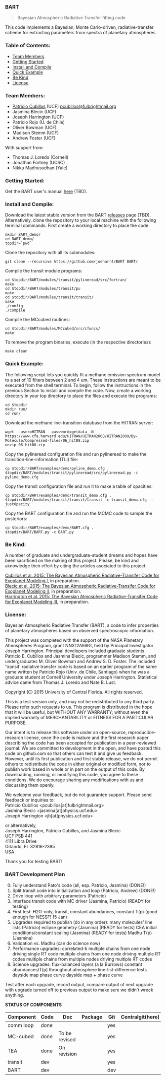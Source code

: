 ### BART
> Bayesian Atmospheric Radiative Transfer fitting code

This code implements a Bayesian, Monte Carlo-driven,
radiative-transfer scheme for extracting parameters from spectra of
planetary atmospheres.  

### Table of Contents:
* [Team Members](#team-members)
* [Getting Started](#getting-started)
* [Install and Compile](#install-and-compile)
* [Quick Example](#quick-example)
* [Be Kind](#be-kind)
* [License](#license)


### Team Members:
* [Patricio Cubillos](https://github.com/pcubillos/) (UCF) <pcubillos@fulbrightmail.org>
* Jasmina Blecic (UCF)
* Joseph Harrington (UCF)
* Patricio Rojo (U. de Chile)
* Oliver Bowman (UCF)
* Madison Stemm (UCF)
* Andrew Foster (UCF)

With support from:
* Thomas J. Loredo (Cornell)
* Jonathan Fortney (UCSC)
* Nikku Madhusudhan (Yale)

### Getting Started:
Get the BART user's manual [here](doc/) (TBD).

### Install and Compile:
Download the latest stable version from the BART
[releases](https://github.com/joeharr4/BART/releases) page
(TBD).  Alternatively, clone the repository to your local
machine with the following terminal commands.
First create a working directory to place the code:
```shell
mkdir BART_demo/
cd BART_demo/
topdir=`pwd`
```

Clone the repository with all its submodules:
```shell
git clone --recursive https://github.com/joeharr4/BART BART/
```

Compile the transit module programs:
```shell
cd $topdir/BART/modules/transit/pylineread/src/fortran/
make
cd $topdir/BART/modules/transit/pu
make
cd $topdir/BART/modules/transit/transit/
make
./config
./compile
```

Compile the MCcubed routines:
```shell
cd $topdir/BART/modules/MCcubed/src/cfuncs/
make
```

To remove the program binaries, execute (in the respective
directories):
```shell
make clean
```

### Quick Example:

The following script lets you quickly fit a methane emission spectrum model to a set of 10 filters between 2 and 4 um.  These instructions are meant to be executed from the shell terminal.  To begin, follow the instructions in the previous Section to install and compile the code.  Now, create a working directory in your top directory to place the files and execute the programs:
```shell
cd $topdir
mkdir run/
cd run/
```

Download the methane line-transition database from the HITRAN server:
```shell
wget --user=HITRAN --password=getdata -N https://www.cfa.harvard.edu/HITRAN/HITRAN2008/HITRAN2008/By-Molecule/Compressed-files/06_hit08.zip  
unzip 06_hit08.zip
```

Copy the pylineread configuration file and run pylineread to make the transition-line-information (TLI) file:
```shell
cp $topdir/BART/examples/demo/pyline_demo.cfg .  
$topdir/BART/modules/transit/pylineread/src/pylineread.py -c pyline_demo.cfg
```

Copy the transit configuration file and run it to make a table of opacities:
```shell
cp $topdir/BART/examples/demo/transit_demo.cfg .  
$topdir/BART/modules/transit/transit/transit -c transit_demo.cfg --justOpacity
```

Copy the BART configuration file and run the MCMC code to sample the posteriors:
```shell
cp $topdir/BART/examples/demo/BART.cfg .  
$topdir/BART/BART.py -c BART.py
```


### Be Kind:

A number of graduate and undergraduate-student dreams and hopes have been sacrificed on the making of this project.  Please, be kind and aknowledge their effort by citing the articles asociated to this project:

  [Cubillos et al. 2015: The Bayesian Atmospheric Radiative-Transifer Code for Exoplanet Modeling I](), in preparation.  
  [Blecic et al. 2015: The Bayesian Atmospheric Radiative-Transifer Code for Exoplanet Modeling II](), in preparation.  
  [Harrington et al. 2015: The Bayesian Atmospheric Radiative-Transifer Code for Exoplanet Modeling III](), in preparation.  

### License:

Bayesian Atmospheric Radiative Transfer (BART), a code to infer
properties of planetary atmospheres based on observed spectroscopic
information.  

This project was completed with the support of the NASA Planetary
Atmospheres Program, grant NNX12AI69G, held by Principal Investigator
Joseph Harrington. Principal developers included graduate students
Patricio E. Cubillos and Jasmina Blecic, programmer Madison Stemm, and
undergraduates M. Oliver Bowman and Andrew S. D. Foster.  The included
'transit' radiative transfer code is based on an earlier program of
the same name written by Patricio Rojo (Univ. de Chile, Santiago) when
he was a graduate student at Cornell University under Joseph
Harrington.  Statistical advice came from Thomas J. Loredo and Nate
B. Lust.  

Copyright (C) 2015 University of Central Florida.  All rights reserved.  

This is a test version only, and may not be redistributed to any third
party.  Please refer such requests to us.  This program is distributed
in the hope that it will be useful, but WITHOUT ANY WARRANTY; without
even the implied warranty of MERCHANTABILITY or FITNESS FOR A PARTICULAR
PURPOSE.  

Our intent is to release this software under an open-source,
reproducible-research license, once the code is mature and the first
research paper describing the code has been accepted for publication
in a peer-reviewed journal.  We are committed to development in the
open, and have posted this code on github.com so that others can test
it and give us feedback.  However, until its first publication and
first stable release, we do not permit others to redistribute the code
in either original or modified form, nor to publish work based in
whole or in part on the output of this code.  By downloading, running,
or modifying this code, you agree to these conditions.  We do
encourage sharing any modifications with us and discussing them
openly.  

We welcome your feedback, but do not guarantee support.  Please send
feedback or inquiries to:  
Patricio Cubillos <pcubillos[at]fulbrightmail.org>  
Jasmina Blecic <jasmina[at]physics.ucf.edu>  
Joseph Harrington <jh[at]physics.ucf.edu>  

or alternatively,  
Joseph Harrington, Patricio Cubillos, and Jasmina Blecic  
UCF PSB 441  
4111 Libra Drive  
Orlando, FL 32816-2385  
USA  

Thank you for testing BART!  

### BART Development Plan

0. Fully understand Pato's code (all, esp. Patricio, Jasmina) (DONE!)
1. Split transit code into initialization and loop (Patricio, Andrew) (DONE!)
2. Drive loop with arbitrary parameters (Patricio)
3. Interface transit code with MC driver (Jasmina, Patricio) (READY for testing)
4. First test: H2O-only, transit, constant abundances, constant T(p)
   (good enough for NESSF!  15 Jan)
5. Upgrades required to publish (do in any order):
   many molecules' line lists (Patricio)
   eclipse geometry (Jasmina) (READY for tests)
   CEA initial conditions/constant scaling (Jasmina) (READY for tests)
   Madhu T(p) (Jasmina)
6. Validation vs. Madhu
   (can do science now)
7. Performance upgrades:
   correlated-k
   multiple chains from one node driving single RT code
   multiple chains from one node driving multiple RT codes
   multiple chains from multiple nodes driving multiple RT codes
8. Science upgrades:
   flux-balanced layers (a la Burrows)
   constant abundances/T(p) throughout atmosphere
   line-list-difference tests
   dayside map
   phase curve
   dayside map + phase curve

Test after each upgrade, record output, compare output of next upgrade
with upgrade turned off to previous output to make sure we didn't
wreck anything.

**STATUS OF COMPONENTS**

| Component     | Code          | Doc           | Package | Git | Centralgit(here) |
| ------------- | --------------| ------------  |---------|-----| -----------------|
| comm loop     | done          |               |         | yes |                  |
| MC-cubed      | done          | To be revised |         | yes |                  |
| TEA           | done          | On revision   |         | yes |                  |
| transit       | dev           |               |         | yes |                  |
| BART          | dev           |               |         | dev |                  |


